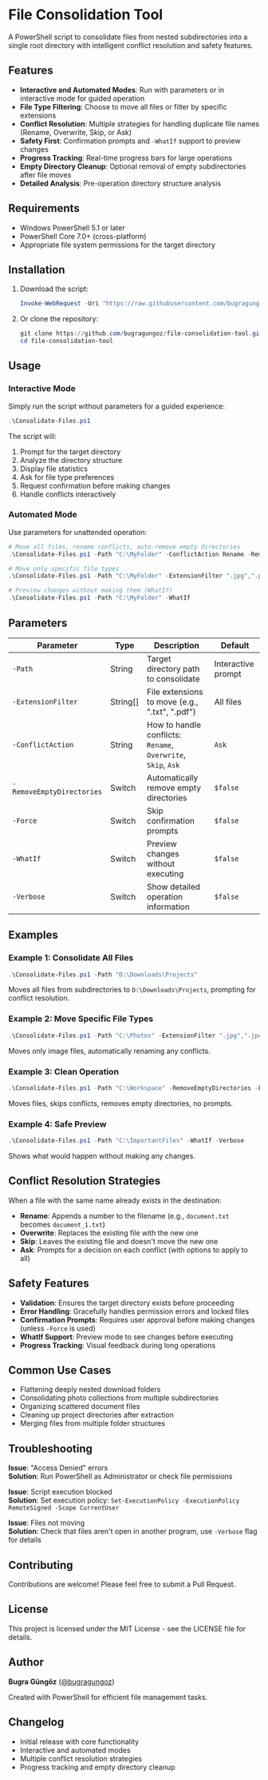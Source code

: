 # File Consolidation Tool

A PowerShell script to consolidate files from nested subdirectories into a single root directory with intelligent conflict resolution and safety features.

## Features

- **Interactive and Automated Modes**: Run with parameters or in interactive mode for guided operation
- **File Type Filtering**: Choose to move all files or filter by specific extensions
- **Conflict Resolution**: Multiple strategies for handling duplicate file names (Rename, Overwrite, Skip, or Ask)
- **Safety First**: Confirmation prompts and `-WhatIf` support to preview changes
- **Progress Tracking**: Real-time progress bars for large operations
- **Empty Directory Cleanup**: Optional removal of empty subdirectories after file moves
- **Detailed Analysis**: Pre-operation directory structure analysis

## Requirements

- Windows PowerShell 5.1 or later
- PowerShell Core 7.0+ (cross-platform)
- Appropriate file system permissions for the target directory

## Installation

1. Download the script:
   ```powershell
   Invoke-WebRequest -Uri "https://raw.githubusercontent.com/bugragungoz/file-consolidation-tool/main/Consolidate-Files.ps1" -OutFile "Consolidate-Files.ps1"
   ```

2. Or clone the repository:
   ```powershell
   git clone https://github.com/bugragungoz/file-consolidation-tool.git
   cd file-consolidation-tool
   ```

## Usage

### Interactive Mode

Simply run the script without parameters for a guided experience:

```powershell
.\Consolidate-Files.ps1
```

The script will:
1. Prompt for the target directory
2. Analyze the directory structure
3. Display file statistics
4. Ask for file type preferences
5. Request confirmation before making changes
6. Handle conflicts interactively

### Automated Mode

Use parameters for unattended operation:

```powershell
# Move all files, rename conflicts, auto-remove empty directories
.\Consolidate-Files.ps1 -Path "C:\MyFolder" -ConflictAction Rename -RemoveEmptyDirectories -Force

# Move only specific file types
.\Consolidate-Files.ps1 -Path "C:\MyFolder" -ExtensionFilter ".jpg",".png",".gif" -ConflictAction Skip

# Preview changes without making them (WhatIf)
.\Consolidate-Files.ps1 -Path "C:\MyFolder" -WhatIf
```

## Parameters

| Parameter | Type | Description | Default |
|-----------|------|-------------|---------|
| `-Path` | String | Target directory path to consolidate | Interactive prompt |
| `-ExtensionFilter` | String[] | File extensions to move (e.g., ".txt", ".pdf") | All files |
| `-ConflictAction` | String | How to handle conflicts: `Rename`, `Overwrite`, `Skip`, `Ask` | `Ask` |
| `-RemoveEmptyDirectories` | Switch | Automatically remove empty directories | `$false` |
| `-Force` | Switch | Skip confirmation prompts | `$false` |
| `-WhatIf` | Switch | Preview changes without executing | `$false` |
| `-Verbose` | Switch | Show detailed operation information | `$false` |

## Examples

### Example 1: Consolidate All Files

```powershell
.\Consolidate-Files.ps1 -Path "D:\Downloads\Projects"
```

Moves all files from subdirectories to `D:\Downloads\Projects`, prompting for conflict resolution.

### Example 2: Move Specific File Types

```powershell
.\Consolidate-Files.ps1 -Path "C:\Photos" -ExtensionFilter ".jpg",".jpeg",".png" -ConflictAction Rename
```

Moves only image files, automatically renaming any conflicts.

### Example 3: Clean Operation

```powershell
.\Consolidate-Files.ps1 -Path "C:\Workspace" -RemoveEmptyDirectories -Force -ConflictAction Skip
```

Moves files, skips conflicts, removes empty directories, no prompts.

### Example 4: Safe Preview

```powershell
.\Consolidate-Files.ps1 -Path "C:\ImportantFiles" -WhatIf -Verbose
```

Shows what would happen without making any changes.

## Conflict Resolution Strategies

When a file with the same name already exists in the destination:

- **Rename**: Appends a number to the filename (e.g., `document.txt` becomes `document_1.txt`)
- **Overwrite**: Replaces the existing file with the new one
- **Skip**: Leaves the existing file and doesn't move the new one
- **Ask**: Prompts for a decision on each conflict (with options to apply to all)

## Safety Features

- **Validation**: Ensures the target directory exists before proceeding
- **Error Handling**: Gracefully handles permission errors and locked files
- **Confirmation Prompts**: Requires user approval before making changes (unless `-Force` is used)
- **WhatIf Support**: Preview mode to see changes before executing
- **Progress Tracking**: Visual feedback during long operations

## Common Use Cases

- Flattening deeply nested download folders
- Consolidating photo collections from multiple subdirectories
- Organizing scattered document files
- Cleaning up project directories after extraction
- Merging files from multiple folder structures

## Troubleshooting

**Issue**: "Access Denied" errors  
**Solution**: Run PowerShell as Administrator or check file permissions

**Issue**: Script execution blocked  
**Solution**: Set execution policy: `Set-ExecutionPolicy -ExecutionPolicy RemoteSigned -Scope CurrentUser`

**Issue**: Files not moving  
**Solution**: Check that files aren't open in another program, use `-Verbose` flag for details

## Contributing

Contributions are welcome! Please feel free to submit a Pull Request.

## License

This project is licensed under the MIT License - see the LICENSE file for details.

## Author

**Bugra Güngöz** ([@bugragungoz](https://github.com/bugragungoz))

Created with PowerShell for efficient file management tasks.

## Changelog

- Initial release with core functionality
- Interactive and automated modes
- Multiple conflict resolution strategies
- Progress tracking and empty directory cleanup


